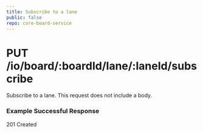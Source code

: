 ```yaml
---
title: Subscribe to a lane
public: false
repo: core-board-service
---
```


# PUT /io/board/:boardId/lane/:laneId/subscribe
Subscribe to a lane. This request does not include a body.

### Example Successful Response
201 Created

